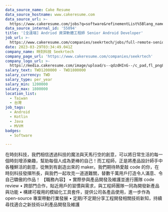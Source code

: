```yaml
---
data_source_name: Cake Resume
data_source_hostname: www.cakeresume.com
data_source_url: >-
  https://www.cakeresume.com/jobs?q=software&refinementList%5Blang_name%5D%5B0%5D=English&refinementList%5Bsalary_type%5D=per_year&range%5Bsalary_range%5D%5Bmin%5D=1000000&page=2
data_source_internal_id: '55094'
title: '[全遠端] Andriod 資深軟體工程師 Senior Android Developer'
job_url: >-
  https://www.cakeresume.com/companies/seekrtech/jobs/full-remote-senior-android-developer
date: 2023-03-29T03:34:49.041Z
company_name: 時刻科技 Seekrtech
company_page_url: 'https://www.cakeresume.com/companies/seekrtech'
company_logo_url: >-
  https://media.cakeresume.com/image/upload/s--qdzdHInG--/c_pad,fl_png8,h_200,w_200/v1574388935/hrewtzrly4w4makshza1.png
salary_text: TWD1200000 - TWD1800000
salary_currency: TWD
salary_type: per_year
salary_min: 1200000
salary_max: 1800000
location_list:
  - Taiwan
  - 台灣
job_tags:
  - Android
  - Kotlin
  - Java
  - MVVM
badges:
  - Software

---
```


在時刻科技，我們相信透過科技的魔法與天馬行空的創意，可以將日常生活的每一個時刻增添樂趣，幫助每個人成為更棒的自己！而工程師，正是將產品設計師手中各種鮮活的創意，從無到有創造出來的 maker。我們期待熱愛敲 code 的你，在時刻科技發揮所長，與我們一起攻克一道道難關，替數千萬用戶打造令人滿意、令自己驕傲的作品！ 【職務內容】 • 實際參與產品開發及維護並進行團隊 code review • 跨部門合作，貼近用戶的習慣與需求，與工程師團隊一同為開發新產品與功能 • 構建可複用的模組化工具套件，提供公司各產品使用，進一步作為 open-source 專案帶動行業發展 • 定期/不定期分享工程開發相關技術新知，持續尋找適合之新技術以利產品開發及維護